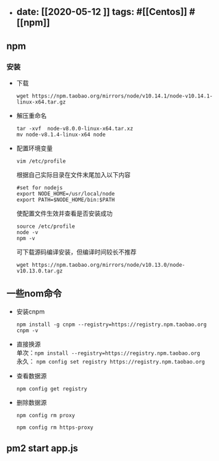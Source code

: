 - date: [[2020-05-12 ]]
  tags:  #[[Centos]] #[[npm]] 
  ---
## npm
### 安装
- 下载
  
  ```
  wget https://npm.taobao.org/mirrors/node/v10.14.1/node-v10.14.1-linux-x64.tar.gz
  ```
- 解压重命名 
  
  ```
  tar -xvf  node-v8.0.0-linux-x64.tar.xz
  mv node-v8.1.4-linux-x64 node
  ```
- 配置环境变量
  
  ```
  vim /etc/profile
  ```
  
  根据自己实际目录在文件末尾加入以下内容
  
  ```
  #set for nodejs  
  export NODE_HOME=/usr/local/node  
  export PATH=$NODE_HOME/bin:$PATH
  ```
  
   使配置文件生效并查看是否安装成功
  
   ```
  source /etc/profile
  node -v
  npm -v
   ```
  
  可下载源码编译安装，但编译时间较长不推荐
  
  ```
  wget https://npm.taobao.org/mirrors/node/v10.13.0/node-v10.13.0.tar.gz
  ```
## 一些nom命令
- 安装cnpm
  
  ```
  npm install -g cnpm --registry=https://registry.npm.taobao.org
  cnpm -v
  ```
- 直接换源  
  单次：``npm install --registry=https://registry.npm.taobao.org``   
  永久： ``npm config set registry https://registry.npm.taobao.org``
- 查看数据源
  
  ```
  npm config get registry
  ```
- 删除数据源
  
  ```
  npm config rm proxy
  
  npm config rm https-proxy
  ```
## pm2 start app.js